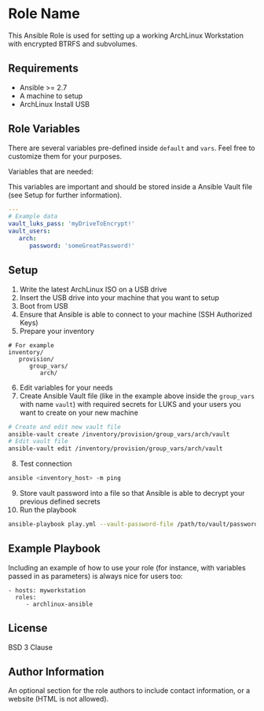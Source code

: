 Role Name
=========

This Ansible Role is used for setting up a working ArchLinux Workstation with encrypted BTRFS and subvolumes.

Requirements
------------

- Ansible >= 2.7
- A machine to setup
- ArchLinux Install USB


Role Variables
--------------

There are several variables pre-defined inside ``default`` and ``vars``. Feel free to customize them for your purposes.

Variables that are needed:

This variables are important and should be stored inside a Ansible Vault file (see Setup for further information).

```yaml
---
# Example data
vault_luks_pass: 'myDriveToEncrypt!'
vault_users:
   arch:
      password: 'someGreatPassword!'
```

Setup
--------------

1. Write the latest ArchLinux ISO on a USB drive
2. Insert the USB drive into your machine that you want to setup
3. Boot from USB
4. Ensure that Ansible is able to connect to your machine (SSH Authorized Keys)
5. Prepare your inventory 

```
# For example 
inventory/
   provision/
      group_vars/
         arch/
```
6. Edit variables for your needs
7. Create Ansible Vault file (like in the example above inside the ``group_vars`` with name ``vault``) with required secrets for LUKS and your users you want to create on your new machine

```sh
# Create and edit new vault file 
ansible-vault create /inventory/provision/group_vars/arch/vault
# Edit vault file
ansible-vault edit /inventory/provision/group_vars/arch/vault
```

8. Test connection

```sh
ansible <inventory_host> -m ping
```
9. Store vault password into a file so that Ansible is able to decrypt your previous defined secrets
10. Run the playbook

```sh
ansible-playbook play.yml --vault-password-file /path/to/vault/password/file
```


Example Playbook
----------------

Including an example of how to use your role (for instance, with variables passed in as parameters) is always nice for users too:

    - hosts: myworkstation
      roles:
         - archlinux-ansible

License
-------

BSD 3 Clause

Author Information
------------------

An optional section for the role authors to include contact information, or a website (HTML is not allowed).
